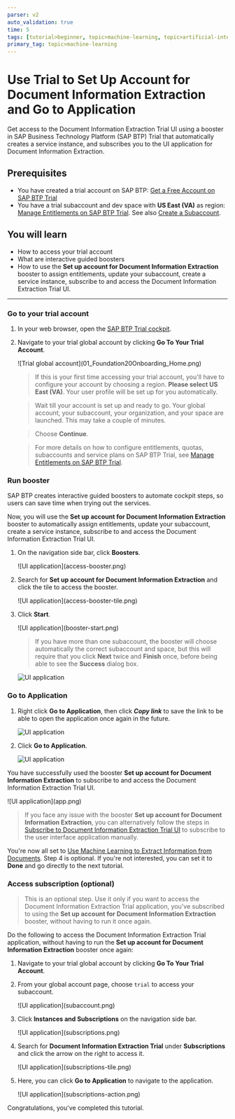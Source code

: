 ```yaml
---
parser: v2
auto_validation: true
time: 5
tags: [tutorial>beginner, topic>machine-learning, topic>artificial-intelligence, topic>cloud, software-product>sap-business-technology-platform, software-product>sap-ai-business-services, software-product>document-information-extraction]
primary_tag: topic>machine-learning
---
```


# Use Trial to Set Up Account for Document Information Extraction and Go to Application
<!-- description --> Get access to the Document Information Extraction Trial UI using a booster in SAP Business Technology Platform (SAP BTP) Trial that automatically creates a service instance, and subscribes you to the UI application for Document Information Extraction.

## Prerequisites
- You have created a trial account on SAP BTP: [Get a Free Account on SAP BTP Trial](hcp-create-trial-account)
- You have a trial subaccount and dev space with **US East (VA)** as region: [Manage Entitlements on SAP BTP Trial](cp-trial-entitlements). See also [Create a Subaccount](https://help.sap.com/viewer/65de2977205c403bbc107264b8eccf4b/Cloud/en-US/261ba9ca868f469baf64c22257324a75.html).

## You will learn
  - How to access your trial account
  - What are interactive guided boosters
  - How to use the **Set up account for Document Information Extraction** booster to assign entitlements, update your subaccount, create a service instance, subscribe to and access the Document Information Extraction Trial UI.

---

### Go to your trial account


1. In your web browser, open the [SAP BTP Trial cockpit](https://cockpit.hanatrial.ondemand.com/).

2. Navigate to your trial global account by clicking **Go To Your Trial Account**.

    <!-- border -->![Trial global account](01_Foundation20Onboarding_Home.png)

    >If this is your first time accessing your trial account, you'll have to configure your account by choosing a region. **Please select US East (VA)**. Your user profile will be set up for you automatically.

    >Wait till your account is set up and ready to go. Your global account, your subaccount, your organization, and your space are launched. This may take a couple of minutes.

    >Choose **Continue**.

    >For more details on how to configure entitlements, quotas, subaccounts and service plans on SAP BTP Trial, see [Manage Entitlements on SAP BTP Trial](cp-trial-entitlements).



### Run booster


SAP BTP creates interactive guided boosters to automate cockpit steps, so users can save time when trying out the services.

Now, you will use the **Set up account for Document Information Extraction** booster to automatically assign entitlements, update your subaccount, create a service instance, subscribe to and access the Document Information Extraction Trial UI.

1. On the navigation side bar, click **Boosters**.

    <!-- border -->![UI application](access-booster.png)

2. Search for **Set up account for Document Information Extraction** and click the tile to access the booster.

    <!-- border -->![UI application](access-booster-tile.png)

3. Click **Start**.

    <!-- border -->![UI application](booster-start.png)

    >If you have more than one subaccount, the booster will choose automatically the correct subaccount and space, but this will require that you click **Next** twice and **Finish** once, before being able to see the **Success** dialog box.

    ![UI application](booster-success.png)




### Go to Application


1. Right click **Go to Application**, then click ***Copy link*** to save the link to be able to open the application once again in the future.

    ![UI application](booster-success-app-link.png)

2. Click **Go to Application**.

    ![UI application](booster-success-app.png)

You have successfully used the booster **Set up account for Document Information Extraction** to subscribe to and access the Document Information Extraction Trial UI.

<!-- border -->![UI application](app.png)

>If you face any issue with the booster **Set up account for Document Information Extraction**, you can alternatively follow the steps in [Subscribe to Document Information Extraction Trial UI](cp-aibus-dox-ui-sub) to subscribe to the user interface application manually.

You're now all set to [Use Machine Learning to Extract Information from Documents](cp-aibus-dox-ui). Step 4 is optional. If you're not interested, you can set it to **Done** and go directly to the next tutorial.



### Access subscription (optional)


> This is an optional step. Use it only if you want to access the Document Information Extraction Trial application, you've subscribed to using the **Set up account for Document Information Extraction** booster, without having to run it once again.

Do the following to access the Document Information Extraction Trial application, without having to run the **Set up account for Document Information Extraction** booster once again:

1. Navigate to your trial global account by clicking **Go To Your Trial Account**.

2. From your global account page, choose `trial` to access your subaccount.

    <!-- border -->![UI application](subaccount.png)

3. Click **Instances and Subscriptions** on the navigation side bar.

    <!-- border -->![UI application](subscriptions.png)

4. Search for **Document Information Extraction Trial** under **Subscriptions** and click the arrow on the right to access it.

    <!-- border -->![UI application](subscriptions-tile.png)

5. Here, you can click **Go to Application** to navigate to the application.

    <!-- border -->![UI application](subscriptions-action.png)

Congratulations, you've completed this tutorial.